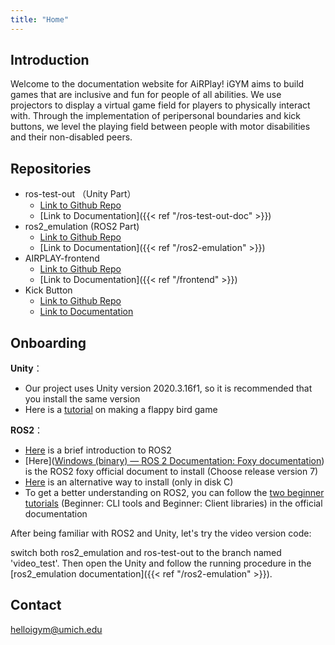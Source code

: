 ```yaml
---
title: "Home"
---
```

## Introduction 

Welcome to the documentation website for AiRPlay! iGYM aims to build games that are inclusive and fun for people of all abilities. We use projectors to display a virtual game field for players to physically interact with. Through the implementation of peripersonal boundaries and kick buttons, we level the playing field between people with motor disabilities and their non-disabled peers.

## Repositories
* ros-test-out （Unity Part）
    * [Link to Github Repo](https://github.com/IGYMAIRPLAY/ros-test-out)
    * [Link to Documentation]({{< ref "/ros-test-out-doc" >}})
* ros2_emulation (ROS2 Part)
    * [Link to Github Repo](https://github.com/IGYMAIRPLAY/ros2_emulation)
    * [Link to Documentation]({{< ref "/ros2-emulation" >}})
* AIRPLAY-frontend
    * [Link to Github Repo](https://github.com/IGYMAIRPLAY/AIRPLAY-frontend)
    * [Link to Documentation]({{< ref "/frontend" >}})
* Kick Button
    * [Link to Github Repo](https://github.com/IGYMAIRPLAY/Airplay_KickButton)
    * [Link to Documentation](https://github.com/IGYMAIRPLAY/Airplay_KickButton)

## Onboarding

**Unity**：

- Our project uses Unity version 2020.3.16f1, so it is recommended that you install the same version
- Here is a [tutorial](https://www.youtube.com/watch?v=XtQMytORBmM) on making a flappy bird game

**ROS2**：

- [Here](https://www.youtube.com/watch?v=7TVWlADXwRw) is a brief introduction to ROS2
- [Here]([Windows (binary) — ROS 2 Documentation: Foxy documentation](https://docs.ros.org/en/foxy/Installation/Windows-Install-Binary.html))  is the ROS2 foxy official document to install (Choose release version 7)
- [Here](https://ms-iot.github.io/ROSOnWindows/GettingStarted/SetupRos2.html) is an alternative way to install (only in disk C) 
- To get a better understanding on ROS2, you can follow the [two beginner tutorials](https://docs.ros.org/en/foxy/Tutorials.html) (Beginner: CLI tools and Beginner: Client libraries) in the official documentation

After being familiar with ROS2 and Unity, let's try the video version code:

switch both ros2_emulation and ros-test-out to the branch named 'video_test'.  Then open the Unity and follow the running procedure in the [ros2_emulation documentation]({{< ref "/ros2-emulation" >}}). 

## Contact 
helloigym@umich.edu
